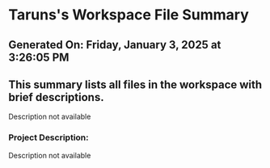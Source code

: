 # Taruns's Workspace File Summary
## Generated On: Friday, January 3, 2025 at 3:26:05 PM
This summary lists all files in the workspace with brief descriptions.
---
Description not available 
### Project Description:
 Description not available
